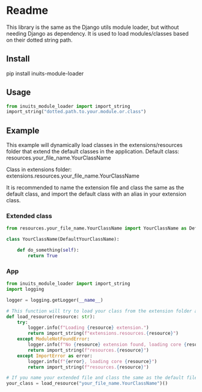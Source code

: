 # Readme
This library is the same as the Django utils module loader, but without needing Django as dependency.
It is used to load modules/classes based on their dotted string path.

## Install
pip install inuits-module-loader

## Usage
```python
from inuits_module_loader import import_string
import_string("dotted.path.to.your.module.or.class")
```

## Example
This example will dynamically load classes in the extensions/resources folder that extend the default classes in the application.
Default class: resources.your_file_name.YourClassName

Class in extensions folder: extensions.resources.your_file_name.YourClassName

It is recommended to name the extension file and class the same as the default class, and import the default class with an alias in your extension class.

### Extended class
```python
from resources.your_file_name.YourClassName import YourClassName as DefaultYourClassName

class YourClassName(DefaultYourClassName):

    def do_something(self):
        return True
```

### App
```python
from inuits_module_loader import import_string
import logging

logger = logging.getLogger(__name__)

# This function will try to load your class from the extension folder and fall back to the default class if there is no extension available for that class.
def load_resource(resource: str):
    try:
        logger.info(f"Loading {resource} extension.")
        return import_string(f"extensions.resources.{resource}")
    except ModuleNotFoundError:
        logger.info(f"No {resource} extension found, loading core {resource}")
        return import_string(f"resources.{resource}")
    except ImportError as error:
        logger.info(f"{error}, loading core {resource}")
        return import_string(f"resources.{resource}")

# If you name your extended file and class the same as the default file and class you can easily add or remove classes from the extensions folder without adding additional code in the app.
your_class = load_resource("your_file_name.YourClassName")()

```




